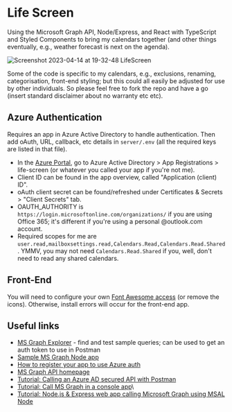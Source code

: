 # Life Screen

Using the Microsoft Graph API, Node/Express, and React with TypeScript and Styled Components to bring my calendars together (and other things eventually, e.g., weather forecast is next on the agenda).  

![Screenshot 2023-04-14 at 19-32-48 LifeScreen](https://user-images.githubusercontent.com/563583/232006885-1b5698fa-6e40-466e-82c0-66a8eb676506.png)

Some of the code is specific to my calendars, e.g., exclusions, renaming, categorisation, front-end styling; but this could all easily be adjusted for use by other individuals. So please feel free to fork the repo and have a go (insert standard disclaimer about no warranty etc etc). 

## Azure Authentication

Requires an app in Azure Active Directory to handle authentication. Then add oAuth, URL, callback, etc details in `server/.env` (all the required keys are listed in that file). 

- In the [Azure Portal](https://portal.azure.com), go to Azure Active Directory > App Registrations > life-screen (or whatever you called your app if you're not me).
- Client ID can be found in the app overview, called "Application (client) ID".
- oAuth client secret can be found/refreshed under Certificates & Secrets > "Client Secrets" tab.
- OAUTH_AUTHORITY is `https://login.microsoftonline.com/organizations/` if you are using Office 365; it's different if you're using a personal @outlook.com account.
- Required scopes for me are `user.read,mailboxsettings.read,Calendars.Read,Calendars.Read.Shared`. YMMV, you may not need `Calendars.Read.Shared` if you, well, don't need to read any shared calendars.

## Front-End

You will need to configure your own [Font Awesome access](https://fontawesome.com/docs/web/setup/packages) (or remove the icons). Otherwise, install errors will occur for the front-end app. 

## Useful links
* [MS Graph Explorer](https://developer.microsoft.com/en-us/graph/graph-explorer) - find and test sample queries; can be used to get an auth token to use in Postman
* [Sample MS Graph Node app](https://github.com/microsoftgraph/msgraph-sample-nodeexpressapp)
* [How to register your app to use Azure auth](https://learn.microsoft.com/en-us/azure/active-directory/develop/quickstart-register-app)
* [MS Graph API homepage](https://developer.microsoft.com/en-us/graph/rest-api)
* [Tutorial: Calling an Azure AD secured API with Postman](https://dev.to/425show/calling-an-azure-ad-secured-api-with-postman-22co)
* [Tutorial: Call MS Graph in a console app](https://learn.microsoft.com/en-us/azure/active-directory/develop/tutorial-v2-nodejs-console)\
* [Tutorial: Node.js & Express web app calling Microsoft Graph using MSAL Node](https://github.com/Azure-Samples/ms-identity-javascript-nodejs-tutorial/blob/main/2-Authorization/1-call-graph/README.md)

